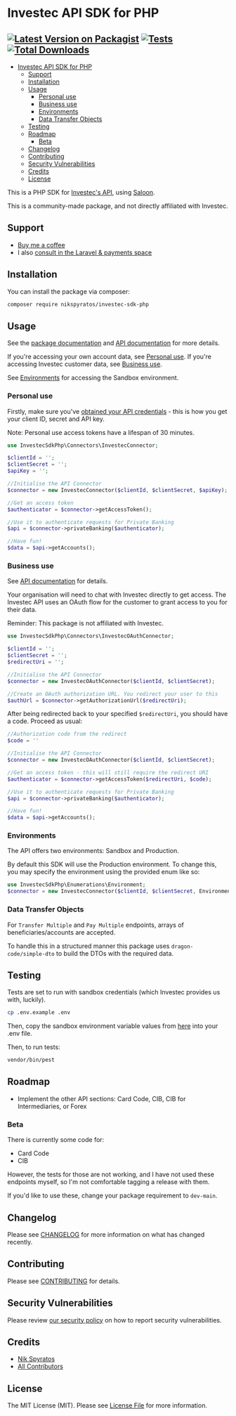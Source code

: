 # Investec API SDK for PHP

[![Latest Version on Packagist](https://img.shields.io/packagist/v/nikspyratos/investec-sdk-php.svg?style=flat-square)](https://packagist.org/packages/nikspyratos/investec-sdk-php)
[![Tests](https://img.shields.io/github/actions/workflow/status/nikspyratos/investec-sdk-php/run-tests-pest.yml?branch=main&label=tests&style=flat-square)](https://github.com/nikspyratos/investec-sdk-php/actions/workflows/run-tests-pest.yml)
[![Total Downloads](https://img.shields.io/packagist/dt/nikspyratos/investec-sdk-php.svg?style=flat-square)](https://packagist.org/packages/nikspyratos/investec-sdk-php)
---

<!-- TOC -->
* [Investec API SDK for PHP](#investec-api-sdk-for-php)
  * [Support](#support)
  * [Installation](#installation)
  * [Usage](#usage)
    * [Personal use](#personal-use)
    * [Business use](#business-use)
    * [Environments](#environments)
    * [Data Transfer Objects](#data-transfer-objects)
  * [Testing](#testing)
  * [Roadmap](#roadmap)
    * [Beta](#beta)
  * [Changelog](#changelog)
  * [Contributing](#contributing)
  * [Security Vulnerabilities](#security-vulnerabilities)
  * [Credits](#credits)
  * [License](#license)
<!-- TOC -->

This is a PHP SDK for [Investec's API](https://developer.investec.com/za/api-products/), using [Saloon](https://github.com/Sammyjo20/Saloon).

This is a community-made package, and not directly affiliated with Investec.

## Support

- [Buy me a coffee](https://tip-jar.co.za/@thecapegreek)
- I also [consult in the Laravel & payments space](https://nik.software)

## Installation

You can install the package via composer:

```bash
composer require nikspyratos/investec-sdk-php
```

## Usage

See the [package documentation](DOCUMENTATION.md) and [API documentation](https://developer.investec.com/za/api-products) for more details.

If you're accessing your own account data, see [Personal use](#personal-use). If you're accessing Investec customer data, see [Business use](#business-use).

See [Environments](#environments) for accessing the Sandbox environment.

### Personal use

Firstly, make sure you've [obtained your API credentials](https://offerzen.gitbook.io/programmable-banking-community-wiki/get-started/api-quick-start-guide#how-to-get-your-api-keys) - this is how you get your client ID, secret and API key.

Note: Personal use access tokens have a lifespan of 30 minutes.

```php
use InvestecSdkPhp\Connectors\InvestecConnector;

$clientId = '';
$clientSecret = '';
$apiKey = '';

//Initialise the API Connector
$connector = new InvestecConnector($clientId, $clientSecret, $apiKey);

//Get an access token
$authenticator = $connector->getAccessToken();

//Use it to authenticate requests for Private Banking
$api = $connector->privateBanking($authenticator);

//Have fun!
$data = $api->getAccounts();
```

### Business use

See [API documentation](https://developer.investec.com/za/api-products) for details.

Your organisation will need to chat with Investec directly to get access. The Investec API uses an OAuth flow for the customer to grant access to you for their data.

Reminder: This package is not affiliated with Investec.

```php
use InvestecSdkPhp\Connectors\InvestecOAuthConnector;

$clientId = '';
$clientSecret = '';
$redirectUri = '';

//Initialise the API Connector
$connector = new InvestecOAuthConnector($clientId, $clientSecret);

//Create an OAuth authorization URL. You redirect your user to this
$authUrl = $connector->getAuthorizationUrl($redirectUri);
```
After being redirected back to your specified `$redirectUri`, you should have a code. Proceed as usual:
```php
//Authorization code from the redirect
$code = ''

//Initialise the API Connector
$connector = new InvestecOAuthConnector($clientId, $clientSecret);

//Get an access token - this will still require the redirect URI
$authenticator = $connector->getAccessToken($redirectUri, $code);

//Use it to authenticate requests for Private Banking
$api = $connector->privateBanking($authenticator);

//Have fun!
$data = $api->getAccounts();
```

### Environments

The API offers two environments: Sandbox and Production.

By default this SDK will use the Production environment. To change this, you may specify the environment using the provided enum like so:

```php
use InvestecSdkPhp\Enumerations\Environment;
$connector = new InvestecConnector($clientId, $clientSecret, Environment::SANDBOX);
```

### Data Transfer Objects

For `Transfer Multiple` and `Pay Multiple` endpoints, arrays of beneficiaries/accounts are accepted.

To handle this in a structured manner this package uses `dragon-code/simple-dto` to build the DTOs with the required data.

## Testing

Tests are set to run with sandbox credentials (which Investec provides us with, luckily).

```bash
cp .env.example .env
```

Then, copy the sandbox environment variable values from [here](https://developer.investec.com/za/api-products/documentation/SA_PB_Account_Information#section/Sandbox) into your .env file.

Then, to run tests:

```bash
vendor/bin/pest
```

## Roadmap

- Implement the other API sections: Card Code, CIB, CIB for Intermediaries, or Forex

### Beta

There is currently some code for:
- Card Code
- CIB

However, the tests for those are not working, and I have not used these endpoints myself, so I'm not comfortable tagging a release with them.

If you'd like to use these, change your package requirement to `dev-main`.

## Changelog

Please see [CHANGELOG](CHANGELOG.md) for more information on what has changed recently.

## Contributing

Please see [CONTRIBUTING](https://github.com/spatie/.github/blob/main/CONTRIBUTING.md) for details.

## Security Vulnerabilities

Please review [our security policy](../../security/policy) on how to report security vulnerabilities.

## Credits

- [Nik Spyratos](https://github.com/nikspyratos)
- [All Contributors](../../contributors)

## License

The MIT License (MIT). Please see [License File](LICENSE.md) for more information.
